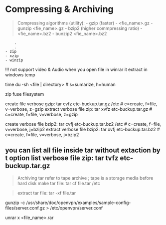 Compressing & Archiving
=======================

> Compressing
algorithms (utility):
    - gzip (faster)
        - <fie_name>.gz
        - gunzip <fie_name>.gz
    - bzip2 (higher commpressing ratio)
        - <fie_name>.bz2
        - bunzip2 <fie_name>.bz2
        
        .
        .
    - zip
    - xzip
    - winzip

!!! not support video & Audio
when you open file in winrar it extract in windows temp



time
du -sh <file | directory> # s=sumarize, h=human


zip fuse filesystem




create file verbose gzip:           tar cvfz etc-buckup.tar.gz /etc     # c=create, f=file, v=verbose, z=gzip
extract verbose file zip:           tar xvfz etc-buckup.tar.gz          # c=create, f=file, v=verbose, z=gzip

create verbose file bzip2:          tar cvfj etc-buckup.tar.bz2 /etc    # c=create, f=file, v=verbose, j=bzip2
extract verbose file bzip2:         tar xvfj etc-buckup.tar.bz2         # c=create, f=file, v=verbose, j=bzip2



you can list all file inside tar without extaction by t option
list verbose file zip:           tar tvfz etc-buckup.tar.gz
-----------------------------------------------------------------------------
>Archiving
tar refer to tape archive ; tape is a storage media before hard disk
> make tar file:
tar cf file.tar /etc


> extract tar file:
tar -xf file.tar

gunzip -c /usr/share/doc/openvpn/examples/sample-config-files/server.conf.gz > /etc/openvpn/server.conf


unrar x <file_name>.rar